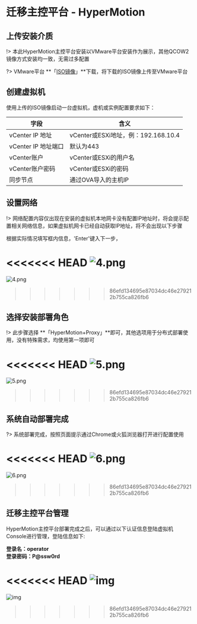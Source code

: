 # 迁移主控平台 - HyperMotion

## 上传安装介质

!> 本此HyperMotion主控平台安装以VMware平台安装作为展示，其他QCOW2镜像方式安装均一致，无需过多配置

?> VMware平台 **「[ISO镜像](standalone/aliyun/premise.md?id=ISO下载)」**下载，将下载的ISO镜像上传至VMware平台

## 创建虚拟机

使用上传的ISO镜像启动一台虚拟机，虚机或实例配置要求如下：</br>

字段  | 含义
------------- | -------------
vCenter IP 地址  | vCenter或ESXi地址，例：192.168.10.4
vCenter IP 地址端口  | 默认为443
vCenter账户  | vCenter或ESXi的用户名
vCenter账户密码  | vCenter或ESXi的密码
同步节点 | 通过OVA导入的主机IP

## 设置网络

!> 网络配置内容仅出现在安装的虚拟机本地网卡没有配置IP地址时，将会提示配置相关网络信息，如果虚拟机网卡已经自动获取IP地址，将不会出现以下步骤

根据实际情况填写框内信息，'Enter'键入下一步，

<<<<<<< HEAD
![4.png](https://oneprocloud.oss-cn-beijing.aliyuncs.com/_images/standalone/install/4.png ':size=50%')
=======
![4.png](https://oneprocloud.oss-cn-beijing.aliyuncs.com/images/image_hm_danji/4.png ':size=50%')
>>>>>>> 86efd134695e87034dc46e279212b755ca826fb6

## 选择安装部署角色

!> 此步骤选择 **「HyperMotion+Proxy」**即可，其他选项用于分布式部署使用，没有特殊需求，均使用第一项即可

<<<<<<< HEAD
![5.png](https://oneprocloud.oss-cn-beijing.aliyuncs.com/_images/standalone/install/5.png ':size=50%')
=======
![5.png](https://oneprocloud.oss-cn-beijing.aliyuncs.com/images/image_hm_danji/5.png ':size=50%')
>>>>>>> 86efd134695e87034dc46e279212b755ca826fb6

## 系统自动部署完成

?> 系统部署完成，按照页面提示通过Chrome或火狐浏览器打开进行配置使用

<<<<<<< HEAD
![6.png](https://oneprocloud.oss-cn-beijing.aliyuncs.com/_images/standalone/install/7.png ':size=50%')
=======
![6.png](https://oneprocloud.oss-cn-beijing.aliyuncs.com/images/image_hm_danji/7.png ':size=50%')
>>>>>>> 86efd134695e87034dc46e279212b755ca826fb6

## 迁移主控平台管理

HyperMotion主控平台部署完成之后，可以通过以下认证信息登陆虚拟机Console进行管理，登陆信息如下:</br>

**登录名：operator**</br>
**登录密码：P@ssw0rd**</br>

<<<<<<< HEAD
![img](https://oneprocloud.oss-cn-beijing.aliyuncs.com/_images/standalone/install/3.png ':size=50%')
=======
![img](https://oneprocloud.oss-cn-beijing.aliyuncs.com/images/image_hm_danji/3.png ':size=50%')
>>>>>>> 86efd134695e87034dc46e279212b755ca826fb6
